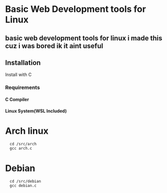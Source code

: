 
# Basic Web Development tools for Linux

## basic web development tools for linux i made this cuz i was bored ik it aint useful



## Installation

Install with C


### Requirements
#### C Compiler
#### Linux System(WSL Included) 

# Arch linux
```
  cd /src/arch
  gcc arch.c
```
    
# Debian
```
  cd /src/debian
  gcc debian.c
```